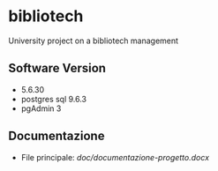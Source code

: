 # bibliotech
University project on a bibliotech management

Software Version
- 
- 5.6.30
- postgres sql 9.6.3
- pgAdmin 3

Documentazione 
-
- File principale: *doc/documentazione-progetto.docx*